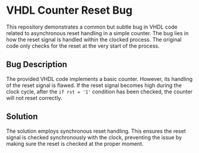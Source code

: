 # VHDL Counter Reset Bug

This repository demonstrates a common but subtle bug in VHDL code related to asynchronous reset handling in a simple counter. The bug lies in how the reset signal is handled within the clocked process. The original code only checks for the reset at the very start of the process. 

## Bug Description
The provided VHDL code implements a basic counter.  However, its handling of the reset signal is flawed. If the reset signal becomes high during the clock cycle, after the `if rst = '1'` condition has been checked, the counter will not reset correctly. 

## Solution
The solution employs synchronous reset handling. This ensures the reset signal is checked synchronously with the clock, preventing the issue by making sure the reset is checked at the proper moment.